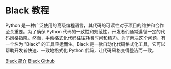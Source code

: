 # Black 教程

<show-structure depth="2"/>

Python 是一种广泛使用的高级编程语言，其代码的可读性对于项目的维护和合作至关重要。为了确保 Python 代码的一致性和规范性，开发者们通常遵循一定的代码风格指南。然而，手动格式化代码往往耗费时间和精力。为了解决这个问题，有一个名为 "Black" 的工具应运而生。Black 是一款自动化代码格式化工具，它可以帮助开发者快速、一致地格式化 Python 代码，让代码风格变得整洁而一致。

<seealso>
<category ref="ref_docs">
    <a href="https://mp.weixin.qq.com/s/I7L17a3eGoo1Tj8_cXy_Jg">Black 简介</a>
</category>
<category ref="ref_github">
    <a href="https://github.com/psf/black">Black Github</a>
</category>
<category ref="ref_issues"></category>
<category ref="ref_hf"></category>
<category ref="ref_ms"></category>
</seealso>